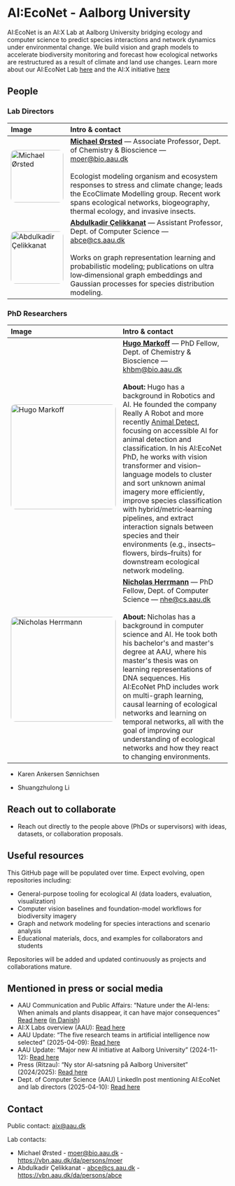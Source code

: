 # AI:EcoNet - Aalborg University

AI:EcoNet is an AI:X Lab at Aalborg University bridging ecology and computer science to
predict species interactions and network dynamics under environmental change. We build
vision and graph models to accelerate biodiversity monitoring and forecast how ecological
networks are restructured as a result of climate and land use changes.
Learn more about our AI:EcoNet Lab [here](https://www.cs.aau.dk/nature-under-the-ai-lens-when-plants-and-animals-disappear-it-can-have-major-consequences-n135626) and the AI:X initiative [here](https://www.en.aix.aau.dk/) 

## People

### Lab Directors

| Image | Intro & contact |
|:--|:--|
| <img src="https://media.licdn.com/dms/image/v2/D4D03AQFVM9LLGFWrfg/profile-displayphoto-shrink_400_400/profile-displayphoto-shrink_400_400/0/1723447030325?e=1762992000&v=beta&t=JudF6K9e9YRYoZnZMiWTM9oL81gpuxcMxRee_g_qJng" alt="Michael Ørsted" width="120" style="border-radius:10px;object-fit:cover;" /> | <div style="vertical-align:top;"><strong><a href="https://vbn.aau.dk/da/persons/moer">Michael Ørsted</a></strong> — Associate Professor, Dept. of Chemistry & Bioscience — <a href="mailto:moer@bio.aau.dk">moer@bio.aau.dk</a><br><br>Ecologist modeling organism and ecosystem responses to stress and climate change; leads the EcoClimate Modelling group. Recent work spans ecological networks, biogeography, thermal ecology, and invasive insects.</div> |
| <img src="https://vbn.aau.dk/files-asset/761479478/abdulkadir.jpg?w=320&f=webp" alt="Abdulkadir Çelikkanat" width="120" style="border-radius:10px;object-fit:cover;" /> | <div style="vertical-align:top;"><strong><a href="https://vbn.aau.dk/da/persons/abce">Abdulkadir Çelikkanat</a></strong> — Assistant Professor, Dept. of Computer Science — <a href="mailto:abce@cs.aau.dk">abce@cs.aau.dk</a><br><br>Works on graph representation learning and probabilistic modeling; publications on ultra low‑dimensional graph embeddings and Gaussian processes for species distribution modeling.</div> |

### PhD Researchers

| Image | Intro & contact |
|:--|:--|
| <img src="https://media.licdn.com/dms/image/v2/D4D03AQEWmpvKd3dfxA/profile-displayphoto-shrink_400_400/B4DZZ4K5NLGwAg-/0/1745772844468?e=1762992000&v=beta&t=BPnNpbXTkJ-raTHN4BVkXNk5yU8tuumVKgBzZmrmE6o" alt="Hugo Markoff" width="240" height="240" style="border-radius:10px;object-fit:cover;" /> | <div style="vertical-align:top;"><strong><a href="https://www.linkedin.com/in/hugo-markoff/">Hugo Markoff</a></strong> — PhD Fellow, Dept. of Chemistry & Bioscience — <a href="mailto:khbm@bio.aau.dk">khbm@bio.aau.dk</a><br><br><strong>About:</strong> Hugo has a background in Robotics and AI. He founded the company Really A Robot and more recently <a href="https://www.animaldetect.com/">Animal Detect</a>, focusing on accessible AI for animal detection and classification. In his AI:EcoNet PhD, he works with vision transformer and vision–language models to cluster and sort unknown animal imagery more efficiently, improve species classification with hybrid/metric‑learning pipelines, and extract interaction signals between species and their environments (e.g., insects–flowers, birds–fruits) for downstream ecological network modeling.</div> |
| <img src="https://media.licdn.com/dms/image/v2/D4D03AQGZCTCh5Lo1Yw/profile-displayphoto-scale_400_400/B4DZok3OuPGwAg-/0/1761555050143?e=1762992000&v=beta&t=l-KGUdeh7B4_3DG7IOe196xRFE1EsvFtXVXefOG7grU" alt="Nicholas Herrmann" width="240" height="240" style="border-radius:10px;object-fit:cover;" /> | <div style="vertical-align:top;"><strong><a href="https://www.linkedin.com/in/nicholas-herrmann-3b259b2a3/">Nicholas Herrmann</a></strong> — PhD Fellow, Dept. of Computer Science — <a href="mailto:nhe@cs.aau.dk">nhe@cs.aau.dk</a><br><br><strong>About:</strong> Nicholas has a background in computer science and AI. He took both his bachelor's and master's degree at AAU, where his master's thesis was on learning representations of DNA sequences. His AI:EcoNet PhD includes work on multi-graph learning, causal learning of ecological networks and learning on temporal networks, all with the goal of improving our understanding of ecological networks and how they react to changing environments.</div> |
- Karen Ankersen Sønnichsen
  
- Shuangzhulong Li

## Reach out to collaborate

- Reach out directly to the people above (PhDs or supervisors) with ideas, datasets,
  or collaboration proposals.

## Useful resources

This GitHub page will be populated over time. Expect evolving, open repositories including:
- General-purpose tooling for ecological AI (data loaders, evaluation, visualization)
- Computer vision baselines and foundation-model workflows for biodiversity imagery
- Graph and network modeling for species interactions and scenario analysis
- Educational materials, docs, and examples for collaborators and students

Repositories will be added and updated continuously as projects and collaborations mature.

## Mentioned in press or social media

- AAU Communication and Public Affairs: “Nature under the AI-lens: When animals and plants disappear, it can have major consequences” [Read here](https://www.cs.aau.dk/nature-under-the-ai-lens-when-plants-and-animals-disappear-it-can-have-major-consequences-n135626) ([in Danish](https://www.cs.aau.dk/naturen-under-ai-lup-nar-dyr-og-planter-forsvinder-kan-det-fa-store-konsekvenser-n135486))
- AI:X Labs overview (AAU): [Read here](https://www.en.aix.aau.dk/)
- AAU Update: “The five research teams in artificial intelligence now selected”
  (2025-04-09): [Read here](https://www.en.update.aau.dk/the-five-research-teams-in-artificial-intelligence-now-selected-n135336)
- AAU Update: “Major new AI initiative at Aalborg University”
  (2024-11-12): [Read here](https://www.en.update.aau.dk/major-new-ai-initiative-at-aalborg-university-n124248)
- Press (Ritzau): “Ny stor AI‑satsning på Aalborg Universitet” (2024/2025):
  [Read here](https://via.ritzau.dk/pressemeddelelse/14130706/ny-stor-ai-satsning-pa-aalborg-universitet?lang=da)
- Dept. of Computer Science (AAU) LinkedIn post mentioning AI:EcoNet and lab directors
  (2025-04-10): [Read here](https://www.linkedin.com/posts/department-of-computer-science-aalborg-university_researchers-from-department-of-computer-activity-7316006043279327233-Vksh)

## Contact

Public contact: aix@aau.dk

Lab contacts:
- Michael Ørsted - moer@bio.aau.dk - https://vbn.aau.dk/da/persons/moer
- Abdulkadir Çelikkanat - abce@cs.aau.dk - https://vbn.aau.dk/da/persons/abce
